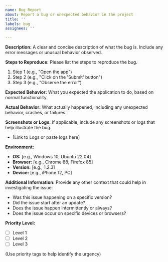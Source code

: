 ```yaml
---
name: Bug Report
about: Report a bug or unexpected behavior in the project
title: ''
labels: bug
assignees: ''

---
```


**Description:**
A clear and concise description of what the bug is. Include any error messages or unusual behavior observed.

**Steps to Reproduce:**
Please list the steps to reproduce the bug.
1. Step 1 (e.g., "Open the app")
2. Step 2 (e.g., "Click on the 'Submit' button")
3. Step 3 (e.g., "Observe the error")
   
**Expected Behavior:**
What you expected the application to do, based on normal functionality.

**Actual Behavior:**
What actually happened, including any unexpected behavior, crashes, or failures.

**Screenshots or Logs:**
If applicable, include any screenshots or logs that help illustrate the bug.
- [Link to Logs or paste logs here]

**Environment:**
- **OS:** [e.g., Windows 10, Ubuntu 22.04]
- **Browser:** [e.g., Chrome 88, Firefox 85]
- **Version:** [e.g., 1.2.3]
- **Device:** [e.g., iPhone 12, PC]

**Additional Information:**
Provide any other context that could help in investigating the issue:
- Was this issue happening on a specific version?
- Did the issue start after an update?
- Does the issue happen intermittently or always?
- Does the issue occur on specific devices or browsers?

**Priority Level:**
- [ ] Level 1
- [ ] Level 2
- [ ] Level 3

(Use priority tags to help identify the urgency)
